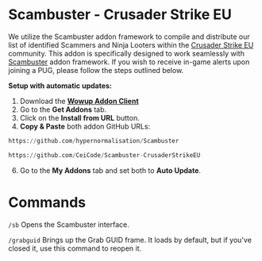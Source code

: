 <div align="left">

# Scambuster - Crusader Strike EU

We utilize the Scambuster addon framework to compile and distribute our list of identified Scammers and Ninja Looters within the [Crusader Strike EU](https://discord.gg/dsxYHXFucH) community. This addon is specifically designed to work seamlessly with [Scambuster](https://github.com/hypernormalisation/Scambuster) addon framework. If you wish to receive in-game alerts upon joining a PUG, please follow the steps outlined below.

**Setup with automatic updates:**
1. Download the **[Wowup Addon Client](https://wowup.io/)** 
2. Go to the **Get Addons** tab.
3. Click on the **Install from URL** button.
4. **Copy & Paste** both addon GitHub URLs:
```python
https://github.com/hypernormalisation/Scambuster
```
```python
https://github.com/CeiCode/Scambuster-CrusaderStrikeEU
```
6. Go to the **My Addons** tab and set both to **Auto Update**.

# Commands
```/sb```  Opens the Scambuster interface.

```/grabguid```  Brings up the Grab GUID frame. It loads by default, but if you've closed it, use this command to reopen it.
